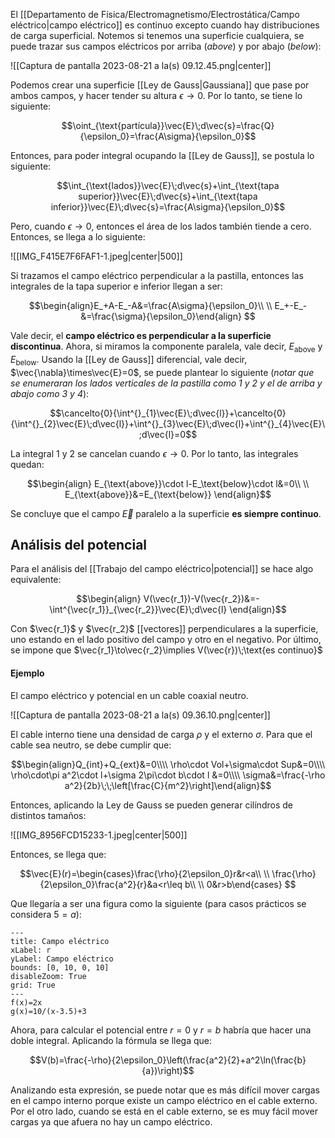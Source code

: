 
El [[Departamento de Física/Electromagnetismo/Electrostática/Campo eléctrico|campo eléctrico]] es continuo excepto cuando hay distribuciones de carga superficial. Notemos si tenemos una superficie cualquiera, se puede trazar sus campos eléctricos por arriba (*above*) y por abajo (*below*):

![[Captura de pantalla 2023-08-21 a la(s) 09.12.45.png|center]]


Podemos crear una superficie [[Ley de Gauss|Gaussiana]] que pase por ambos campos, y hacer tender su altura $\epsilon\to0$. Por lo tanto, se tiene lo siguiente: 

$$\oint_{\text{partícula}}\vec{E}\;d\vec{s}=\frac{Q}{\epsilon_0}=\frac{A\sigma}{\epsilon_0}$$

Entonces, para poder integral ocupando la [[Ley de Gauss]], se postula lo siguiente: 

$$\int_{\text{lados}}\vec{E}\;d\vec{s}+\int_{\text{tapa superior}}\vec{E}\;d\vec{s}+\int_{\text{tapa inferior}}\vec{E}\;d\vec{s}=\frac{A\sigma}{\epsilon_0}$$

Pero, cuando $\epsilon\to0$, entonces el área de los lados también tiende a cero. Entonces, se llega a lo siguiente:

![[IMG_F415E7F6FAF1-1.jpeg|center|500]]

Si trazamos el campo eléctrico perpendicular a la pastilla, entonces las integrales de la tapa superior e inferior llegan a ser: 

$$\begin{align}E_+A-E_-A&=\frac{A\sigma}{\epsilon_0}\\ \\ 
E_+-E_-&=\frac{\sigma}{\epsilon_0}\end{align}
$$

Vale decir, el **campo eléctrico es perpendicular a la superficie discontinua**. Ahora, si miramos la componente paralela, vale decir, $E_{\text{above}}$ y $E_{\text{below}}$. Usando la [[Ley de Gauss]] diferencial, vale decir, $\vec{\nabla}\times\vec{E}=0$, se puede plantear lo siguiente (*notar que se enumeraran los lados verticales de la pastilla como $1$ y $2$ y el de arriba y abajo como $3$ y $4$*): 

$$\cancelto{0}{\int^{}_{1}\vec{E}\;d\vec{l}}+\cancelto{0}{\int^{}_{2}\vec{E}\;d\vec{l}}+\int^{}_{3}\vec{E}\;d\vec{l}+\int^{}_{4}\vec{E}\;d\vec{l}=0$$

La integral $1$ y $2$ se cancelan cuando $\epsilon\to0$. Por lo tanto, las integrales quedan: 

$$\begin{align}
E_{\text{above}}\cdot l-E_\text{below}\cdot l&=0\\  \\
E_{\text{above}}&=E_{\text{below}}
\end{align}$$

Se concluye que el campo $\vec{E}$ paralelo a la superficie **es siempre continuo**. 

## Análisis del potencial 

Para el análisis del [[Trabajo del campo eléctrico|potencial]] se hace algo equivalente: 

$$\begin{align}
V(\vec{r_1})-V(\vec{r_2})&=-\int^{\vec{r_1}}_{\vec{r_2}}\vec{E}\;d\vec{l}
\end{align}$$

Con $\vec{r_1}$ y $\vec{r_2}$ [[vectores]] perpendiculares a la superficie, uno estando en el lado positivo del campo y otro en el negativo. Por último, se impone que $\vec{r_1}\to\vec{r_2}\implies V(\vec{r})\;\text{es continuo}$ 

#### Ejemplo 

El campo eléctrico y potencial en un cable coaxial neutro. 


![[Captura de pantalla 2023-08-21 a la(s) 09.36.10.png|center]]


El cable interno tiene una densidad de carga $\rho$ y el externo $\sigma$. Para que el cable sea neutro, se debe cumplir que: 

$$\begin{align}Q_{int}+Q_{ext}&=0\\\\ 
\rho\cdot Vol+\sigma\cdot Sup&=0\\\\ 
\rho\cdot\pi a^2\cdot l+\sigma 2\pi\cdot b\cdot l &=0\\\\
\sigma&=\frac{-\rho a^2}{2b}\;\;\left[\frac{C}{m^2}\right]\end{align}$$


Entonces, aplicando la Ley de Gauss se pueden generar cilíndros de distintos tamaños:

![[IMG_8956FCD15233-1.jpeg|center|500]]


Entonces, se llega que: 

$$\vec{E}(r)=\begin{cases}\frac{\rho}{2\epsilon_0}r&r<a\\ \\
\frac{\rho}{2\epsilon_0}\frac{a^2}{r}&a<r\leq b\\  \\
0&r>b\end{cases}
$$

Que llegaría a ser una figura como la siguiente (para casos prácticos se considera $5=a$): 

```functionplot
---
title: Campo eléctrico
xLabel: r
yLabel: Campo eléctrico
bounds: [0, 10, 0, 10]
disableZoom: True
grid: True
---
f(x)=2x
g(x)=10/(x-3.5)+3
```

 Ahora, para calcular el potencial entre $r=0$ y $r=b$ habría que hacer una doble integral. Aplicando la fórmula se llega que: 

$$V(b)=\frac{-\rho}{2\epsilon_0}\left(\frac{a^2}{2}+a^2\ln(\frac{b}{a})\right)$$

Analizando esta expresión, se puede notar que es más difícil mover cargas en el campo interno porque existe un campo eléctrico en el cable externo. Por el otro lado, cuando se está en el cable externo, se es muy fácil mover cargas ya que afuera no hay un campo eléctrico. 